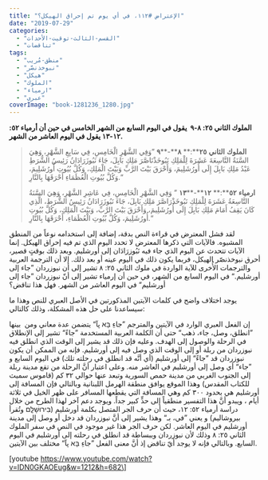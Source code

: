 ```yaml
---
title: "الإعتراض #١١٢، في أي يوم تم إحراق الهيكل؟"
date: "2019-07-29"
categories: 
  - "القسم-الثالث-توقيت-الأحداث"
  - "تناقضات"
tags: 
  - "منطق-مُريب"
  - "نبوخذنصَّر"
  - "هيكل"
  - "الملوك"
  - "ارمياء"
  - "عبري"
coverImage: "book-1281236_1280.jpg"
---
```


**الملوك الثاني ٢٥: ٨\-٩  يقول في اليوم السابع من الشهر الخامس في حين أن أرمياء ٥٢: ١٢\-١٣ يقول في اليوم العاشر من الشهر.**

> **الملوك** **الثاني** **٢٥****:** **٨****\-****٩** ”وَفِي الشَّهْرِ الْخَامِسِ، فِي سَابِعِ الشَّهْرِ، وَهِيَ السَّنَةُ التَّاسِعَةَ عَشَرَةَ لِلْمَلِكِ نَبُوخَذْنَاصَّرَ مَلِكِ بَابِلَ، جَاءَ نَبُوزَرَادَانُ رَئِيسُ الشُّرَطِ عَبْدُ مَلِكِ بَابِلَ إِلَى أُورُشَلِيمَ، وَأَحْرَقَ بَيْتَ الرَّبِّ وَبَيْتَ الْمَلِكِ، وَكُلَّ بُيُوتِ أُورُشَلِيمَ، وَكُلَّ بُيُوتِ الْعُظَمَاءِ أَحْرَقَهَا بِالنَّارِ.“
> 
> **ارمياء** **٥٢****:** **١٢****\-****١٣** ” وَفِي الشَّهْرِ الْخَامِسِ، فِي عَاشِرِ الشَّهْرِ، وَهِيَ السَّنَةُ التَّاسِعَةُ عَشَرَةَ لِلْمَلِكِ نَبُوخَذْرَاصَّرَ مَلِكِ بَابِلَ، جَاءَ نَبُوزَرَادَانُ رَئِيسُ الشُّرَطِ، الَّذِي كَانَ يَقِفُ أَمَامَ مَلِكِ بَابِلَ إِلَى أُورُشَلِيمَ، وَأَحْرَقَ بَيْتَ الرَّبِّ، وَبَيْتَ الْمَلِكِ، وَكُلَّ بُيُوتِ أُورُشَلِيمَ، وَكُلَّ بُيُوتِ الْعُظَمَاءِ، أَحْرَقَهَا بِالنَّارِ.“

لقد فشل المعترض في قراءة النص بدقة، إضافة إلى استخدامه نوعاً من المنطق المشبوه. فالآيات التي ذكرها المعترض لا تحدد اليوم الذي تم فيه إحراق الهيكل. إنما الآيات تتحدث عن اليوم الذي جاء فيه نَبُوزرَادَان إلى أورشليم. وبعد ذلك بوقتٍ قصير، أحرق نبوخذنصّر الهيكل، فربما يكون ذلك في اليوم عينه أو بعد ذلك. إلا أن الترجمة العربية والترجمات الأُخرى للآية الواردة في ملوك الثاني ٢٥: ٨ تشير إلى أن نبوزردان ”جاء إلى أورشليم.“ في اليوم السابع من الشهر، في حين أن إرمياء تشير إلى أنّ نبوزردان ”جاء إلى أورشليم“ في اليوم العاشر من الشهر. فهل هذا تناقض؟

يوجد اختلاف واضح في كلمات الآيتين المذكورتين في الأصل العبري للنص وهذا ما سيساعدنا على حل هذه المشكلة، وذلك كالتالي:

إن الفعل العبري الوارد في الآيتين والمترجم ”جاءِ בָּא پآ“ يتضمن عدة معاني ومن  بينها ”انطلق، وصل، جاء، ذهب“ حتى أن الكلمة العربية المستخدمة ”جاءً“ تشير إلى الإنطلاق في الرحلة والوصول إلى الهدف. وعليه فإن ذلك قد يشير إلى الوقت الذي انطلق فيه نبوزردان من ربلة أو إلى الوقت الذي وصل فيه إلى أورشليم. فإنه من الممكن أن يكون نبوزردان قد ”جاءً“ إلى أورشليم (أي أنَّه قد انطلق في رحلته تلك) في اليوم السابع و ”جاء“ أي وصل إلى أورشليم في العاشر منه. وعلى اعتبار أنَّ الرحلة من تقع مدينة ربلة إلى الجنوب الغربي من مدينة حمص السورية وتبعد عنها حوالي ٣٢ كم (قاموس سميث للكتاب المقدس) وهذا الموقع يوافق منطقة الهرمل اللبنانية وبالتالي فإن المسافة إلى أورشليم هي بحدود ٣٠٠ كم وهي المسافة التي يقطعها المسافر على ظهر الخيل في ثلاثة أيام ، ويبدو أنَّ هذا التفسير منطقياً إلى حدٍّ كبير جداً. ويوجد دعم آخر لهذا الطرح من خلال دراسة أرمياء ٥٢: ١٢، حيث أن حرف الجر المتصل بكلمة أورشليم (בִּירוּשָׁלִָֽם وتُقرأ بيروشاليم) و يعني ”في، بـ“ وهذا يشير إلى أنَّ نبوزردان قد دخل أو وصل إلى مدينة أورشليم في اليوم العاشر. لكن حرف الجر هذا غير موجود في النص في سفر الملوك الثاني ٢٥: ٨ وذلك لأن نبوزردان وببساطة قد انطلق في رحلته إلى أورشليم في اليوم السابع. وبالتالي فإنه لا يوجد أيّ تناقض إذ أنَّ معنى الفعل ”جاءِ בָּא پآ“ مختلف بين الآيتين.

\[youtube https://www.youtube.com/watch?v=IDN0GKAOEug&w=1212&h=682\]
